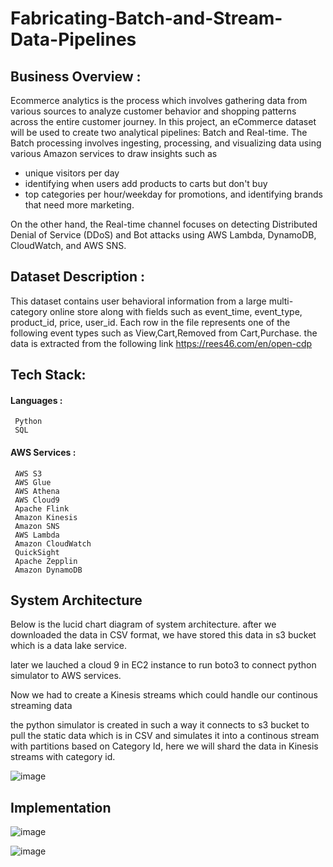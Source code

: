 # Fabricating-Batch-and-Stream-Data-Pipelines

## Business Overview :
Ecommerce analytics is the process which involves gathering data from various sources to analyze customer behavior and shopping patterns across the entire customer journey. In this project, an eCommerce dataset will be used to create two analytical pipelines: Batch and Real-time. The Batch processing involves ingesting, processing, and visualizing data using various Amazon services to draw insights such as 
- unique visitors per day 
- identifying when users add products to carts but don't buy 
- top categories per hour/weekday for promotions, and identifying brands that need more marketing. 

On the other hand, the Real-time channel focuses on detecting Distributed Denial of Service (DDoS) and Bot attacks using AWS Lambda, DynamoDB, CloudWatch, and AWS SNS.
     
## Dataset Description :

This dataset contains user behavioral information from a large multi-category online store along with fields such as event_time, event_type, product_id, price, user_id. Each row in the file represents one of the following event types such as View,Cart,Removed from Cart,Purchase. the data is extracted from the following link https://rees46.com/en/open-cdp

## Tech Stack:
#### Languages : 
     Python
     SQL
#### AWS Services :
     AWS S3
     AWS Glue
     AWS Athena
     AWS Cloud9
     Apache Flink
     Amazon Kinesis
     Amazon SNS
     AWS Lambda
     Amazon CloudWatch
     QuickSight
     Apache Zepplin
     Amazon DynamoDB
     
## System Architecture 

Below is the lucid chart diagram of system architecture. after we downloaded the data in CSV format, we have stored this data in s3 bucket which is a data lake service. 

later we lauched a cloud 9 in EC2 instance to run boto3 to connect python simulator to AWS services.

Now we had to create a Kinesis streams which could handle our continous streaming data

the python simulator is created in such a way it connects to s3 bucket to pull the static data which is in CSV and simulates it into a continous stream with partitions based on Category Id, here we will shard the data in Kinesis streams with category id.


  
![image](https://user-images.githubusercontent.com/83365184/222992271-4c3f3f06-fb32-4664-9968-b52d5ba93a34.png)

## Implementation

![image](https://user-images.githubusercontent.com/83365184/222992656-74222c6d-496b-4e43-8fc7-2114bde0bbee.png)

![image](https://user-images.githubusercontent.com/83365184/222992678-2b29bb90-2c90-4578-92f2-6d0da154ee0f.png)








   
                                      

